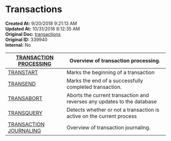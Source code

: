 # Transactions

**Created At:** 9/20/2018 9:21:13 AM  
**Updated At:** 10/31/2018 8:12:35 AM  
**Original Doc:** [transactions](https://docs.jbase.com/49273-transactions/transactions)  
**Original ID:** 339940  
**Internal:** No  



| [TRANSACTION PROCESSING](./../transaction-processing) | Overview of transaction processing. |
| --- | --- |
| [TRANSTART](./../../../jbase-basic-%28jbc%29/transtart) | Marks the beginning of a transaction |
| [TRANSEND](./../../../jbase-basic-%28jbc%29/transend) | Marks the end of a successfully completed transaction. |
| [TRANSABORT](./../../../jbase-basic-%28jbc%29/transabort) | Aborts the current transaction and reverses any updates to the database |
| [TRANSQUERY](./../../../jbase-basic-%28jbc%29/transquery) | Detects whether or not a transaction is active on the current process |
| [TRANSACTION JOURNALING](transaction-journaling-index) | Overview of transaction journaling. |

